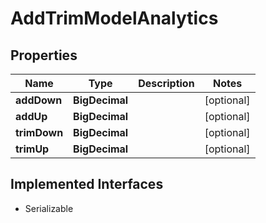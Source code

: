 

# AddTrimModelAnalytics


## Properties

Name | Type | Description | Notes
------------ | ------------- | ------------- | -------------
**addDown** | **BigDecimal** |  |  [optional]
**addUp** | **BigDecimal** |  |  [optional]
**trimDown** | **BigDecimal** |  |  [optional]
**trimUp** | **BigDecimal** |  |  [optional]


## Implemented Interfaces

* Serializable


